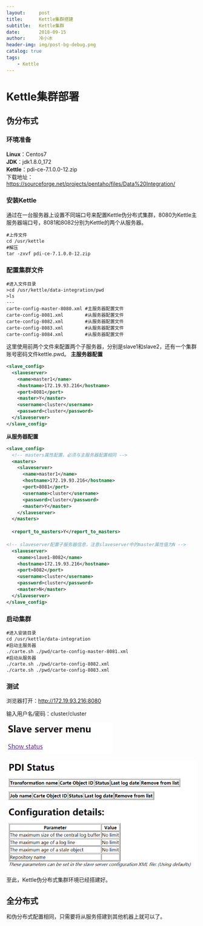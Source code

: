 ```yaml
---
layout:     post
title:      Kettle集群搭建
subtitle:   Kettle集群
date:       2018-09-15
author:     冷小冰
header-img: img/post-bg-debug.png
catalog: true
tags:
    - Kettle
---
```

# Kettle集群部署
## 伪分布式
### 环境准备
**Linux**：Centos7  
**JDK**：jdk1.8.0_172  
**Kettle**：pdi-ce-7.1.0.0-12.zip  
下载地址：<https://sourceforge.net/projects/pentaho/files/Data%20Integration/>

### 安装Kettle
通过在一台服务器上设置不同端口号来配置Kettle伪分布式集群，8080为Kettle主服务器端口号，8081和8082分别为Kettle的两个从服务器。
```shell
#上传文件
cd /usr/kettle
#解压
tar -zxvf pdi-ce-7.1.0.0-12.zip
```

### 配置集群文件
```shell
#进入文件目录
>cd /usr/kettle/data-integration/pwd
>ls
---
carte-config-master-8080.xml #主服务器配置文件
carte-config-8081.xml        #从服务器配置文件
carte-config-8082.xml        #从服务器配置文件
carte-config-8083.xml        #从服务器配置文件
carte-config-8084.xml        #从服务器配置文件
```
这里使用前两个文件来配置两个子服务器，分别是slave1和slave2，还有一个集群账号密码文件kettle.pwd。
**主服务器配置**
```xml
<slave_config>
  <slaveserver>
    <name>master1</name>
    <hostname>172.19.93.216</hostname>
    <port>8081</port>
    <master>Y</master>
    <username>cluster</username>
    <password>cluster</password>
  </slaveserver>
</slave_config>
```
**从服务器配置**
```xml
<slave_config>
  <!-- masters属性配置，必须与主服务器配置相同 -->
  <masters>
    <slaveserver>
      <name>master1</name>
      <hostname>172.19.93.216</hostname>
      <port>8081</port>
      <username>cluster</username>
      <password>cluster</password>
      <master>Y</master>
    </slaveserver>
  </masters>

  <report_to_masters>Y</report_to_masters>
  
<!-- slaveserver配置子服务器信息，注意slaveserver中的master属性值为N -->
  <slaveserver>
    <name>slave1-8082</name>
    <hostname>172.19.93.216</hostname>
    <port>8082</port>
    <username>cluster</username>
    <password>cluster</password>
    <master>N</master>
  </slaveserver>
</slave_config>
```

### 启动集群
```shell
#进入安装目录
cd /usr/kettle/data-integration
#启动主服务器
./carte.sh ./pwd/carte-config-master-8081.xml
#启动从服务器
./carte.sh ./pwd/carte-config-8082.xml
./carte.sh ./pwd/carte-config-8083.xml
```

### 测试

浏览器打开：<http://172.19.93.216:8080>  

输入用户名/密码：cluster/cluster

![1551324889477](/img/docs-pics/kettle01.png)

![1551324910458](/img/docs-pics/kettle02.png)

至此，Kettle伪分布式集群环境已经搭建好。

## 全分布式

和伪分布式配置相同，只需要将从服务搭建到其他机器上就可以了。
